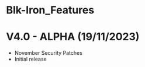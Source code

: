 # Blk-Iron_Features

# V4.0 - ALPHA (19/11/2023)

  - November Security Patches 
  - Initial release


